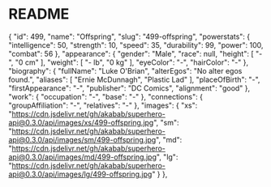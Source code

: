 # README
{
"id": 499,
"name": "Offspring",
"slug": "499-offspring",
"powerstats": {
"intelligence": 50,
"strength": 10,
"speed": 35,
"durability": 99,
"power": 100,
"combat": 56
},
"appearance": {
"gender": "Male",
"race": null,
"height": [
"-",
"0 cm"
],
"weight": [
"- lb",
"0 kg"
],
"eyeColor": "-",
"hairColor": "-"
},
"biography": {
"fullName": "Luke O'Brian",
"alterEgos": "No alter egos found.",
"aliases": [
"Ernie McDunnagh",
"Plastic Lad"
],
"placeOfBirth": "-",
"firstAppearance": "-",
"publisher": "DC Comics",
"alignment": "good"
},
"work": {
"occupation": "-",
"base": "-"
},
"connections": {
"groupAffiliation": "-",
"relatives": "-"
},
"images": {
"xs": "https://cdn.jsdelivr.net/gh/akabab/superhero-api@0.3.0/api/images/xs/499-offspring.jpg",
"sm": "https://cdn.jsdelivr.net/gh/akabab/superhero-api@0.3.0/api/images/sm/499-offspring.jpg",
"md": "https://cdn.jsdelivr.net/gh/akabab/superhero-api@0.3.0/api/images/md/499-offspring.jpg",
"lg": "https://cdn.jsdelivr.net/gh/akabab/superhero-api@0.3.0/api/images/lg/499-offspring.jpg"
}
},

